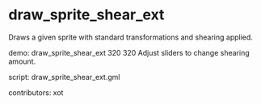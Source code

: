draw_sprite_shear_ext
=====================

Draws a given sprite with standard transformations and shearing applied.

demo: draw_sprite_shear_ext 320 320
Adjust sliders to change shearing amount.

script: draw_sprite_shear_ext.gml

contributors: xot